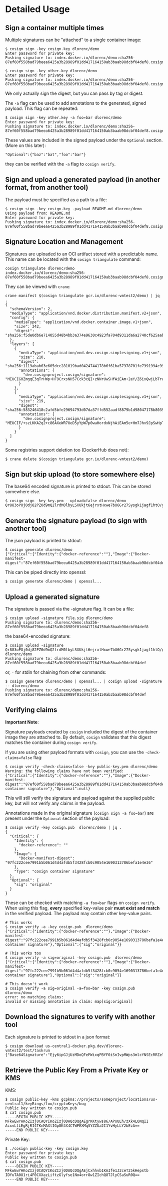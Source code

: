 # Detailed Usage

## Sign a container multiple times

Multiple signatures can be "attached" to a single container image:

```
$ cosign sign -key cosign.key dlorenc/demo
Enter password for private key:
Pushing signature to: index.docker.io/dlorenc/demo:sha256-87ef60f558bad79beea6425a3b28989f01dd417164150ab3baab98dcbf04def8.cosign

$ cosign sign -key other.key dlorenc/demo
Enter password for private key:
Pushing signature to: index.docker.io/dlorenc/demo:sha256-87ef60f558bad79beea6425a3b28989f01dd417164150ab3baab98dcbf04def8.cosign
```

We only actually sign the digest, but you can pass by tag or digest.

The `-a` flag can be used to add annotations to the generated, signed payload.
This flag can be repeated:

```
$ cosign sign -key other.key -a foo=bar dlorenc/demo
Enter password for private key:
Pushing signature to: index.docker.io/dlorenc/demo:sha256-87ef60f558bad79beea6425a3b28989f01dd417164150ab3baab98dcbf04def8.cosign
```

These values are included in the signed payload under the `Optional` section.
(More on this later):

```
"Optional":{"baz":"bat","foo":"bar"}
```

they can be verified with the `-a` flag to `cosign verify`.

## Sign and upload a generated payload (in another format, from another tool)

The payload must be specified as a path to a file:

```
$ cosign sign -key cosign.key -payload README.md dlorenc/demo
Using payload from: README.md
Enter password for private key:
Pushing signature to: index.docker.io/dlorenc/demo:sha256-87ef60f558bad79beea6425a3b28989f01dd417164150ab3baab98dcbf04def8.cosign
```

## Signature Location and Management

Signatures are uploaded to an OCI artifact stored with a predictable name.
This name can be located with the `cosign triangulate` command:

```shell
cosign triangulate dlorenc/demo
index.docker.io/dlorenc/demo:sha256-87ef60f558bad79beea6425a3b28989f01dd417164150ab3baab98dcbf04def8.cosign
```

They can be viewed with `crane`:

```shell
crane manifest $(cosign triangulate gcr.io/dlorenc-vmtest2/demo) | jq .
{
  "schemaVersion": 2,
  "mediaType": "application/vnd.docker.distribution.manifest.v2+json",
  "config": {
    "mediaType": "application/vnd.docker.container.image.v1+json",
    "size": 342,
    "digest": "sha256:f5de0db6e714055d48b4bb3a374e9630c4923fa704d9311da6a2740cf625aaba"
  },
  "layers": [
    {
      "mediaType": "application/vnd.dev.cosign.simplesigning.v1+json",
      "size": 210,
      "digest": "sha256:1119abab63e605dcc281019bad0424744178b6f61ba57378701fe7391994c999",
      "annotations": {
        "dev.cosignproject.cosign/signature": "MEUCIG0ZmgqE3qTrHWp+HF9CrxsNH57Cck3cQI+zNNrUwSHfAiEAm+2eY/Z6ixQwjLbTraDN5ZB/P1Z5k/KwIoblry65r+s="
      }
    },
    {
      "mediaType": "application/vnd.dev.cosign.simplesigning.v1+json",
      "size": 219,
      "digest": "sha256:583246418c2afd5bfe29694793d07da37ffd552aadf8879b1d98047178b80398",
      "annotations": {
        "dev.cosignproject.cosign/signature": "MEUCIF/+szLKKA2q2+c86AXeWR7UeD5yYpW7p0waHordxNjhAiEAm5e+Hm7Jhv9JpSwHpTc6aGLSkL6/Acm/z+b8mhfGXqY="
      }
    }
  ]
}
```

Some registries support deletion too (DockerHub does not):

```shell
$ crane delete $(cosign triangulate gcr.io/dlorenc-vmtest2/demo)
```

## Sign but skip upload (to store somewhere else)

The base64 encoded signature is printed to stdout.
This can be stored somewhere else.

```
$ cosign sign -key key.pem --upload=false dlorenc/demo
Qr883oPOj0dj82PZ0d9mQ2lrdM0lbyLSXUkjt6ejrxtHxwe7bU6Gr27Sysgk1jagf1htO/gvkkg71oJiwWryCQ==
```

## Generate the signature payload (to sign with another tool)

The json payload is printed to stdout:

```
$ cosign generate dlorenc/demo
{"Critical":{"Identity":{"docker-reference":""},"Image":{"Docker-manifest-digest":"87ef60f558bad79beea6425a3b28989f01dd417164150ab3baab98dcbf04def8"},"Type":""},"Optional":null}
```

This can be piped directly into openssl:

```
$ cosign generate dlorenc/demo | openssl...
```

## Upload a generated signature

The signature is passed via the -signature flag.
It can be a file:

```
$ cosign upload -signature file.sig dlorenc/demo
Pushing signature to: dlorenc/demo:sha256-87ef60f558bad79beea6425a3b28989f01dd417164150ab3baab98dcbf04def8
```

the base64-encoded signature:

```
$ cosign upload -signature Qr883oPOj0dj82PZ0d9mQ2lrdM0lbyLSXUkjt6ejrxtHxwe7bU6Gr27Sysgk1jagf1htO/gvkkg71oJiwWryCQ== dlorenc/demo
Pushing signature to: dlorenc/demo:sha256-87ef60f558bad79beea6425a3b28989f01dd417164150ab3baab98dcbf04def
```

or, `-` for stdin for chaining from other commands:

```
$ cosign generate dlorenc/demo | openssl... | cosign upload -signature -- dlorenc/demo
Pushing signature to: dlorenc/demo:sha256-87ef60f558bad79beea6425a3b28989f01dd417164150ab3baab98dcbf04def
```

## Verifying claims

**Important Note**:

Signature payloads created by `cosign` included the digest of the container image they are attached to.
By default, `cosign` validates that this digest matches the container during `cosign verify`.

If you are using other payload formats with `cosign`, you can use the `-check-claims=false` flag:

```
$ cosign verify -check-claims=false -key public-key.pem dlorenc/demo
Warning: the following claims have not been verified:
{"Critical":{"Identity":{"docker-reference":""},"Image":{"Docker-manifest-digest":"87ef60f558bad79beea6425a3b28989f01dd417164150ab3baab98dcbf04def8"},"Type":"cosign container signature"},"Optional":null}
```

This will still verify the signature and payload against the supplied public key, but will not
verify any claims in the payload.

Annotations made in the original signature (`cosign sign -a foo=bar`) are present under the `Optional` section of the payload:

```shell
$ cosign verify -key cosign.pub  dlorenc/demo | jq .
{
  "Critical": {
    "Identity": {
      "docker-reference": ""
    },
    "Image": {
      "Docker-manifest-digest": "97fc222cee7991b5b061d4d4afdb5f3428fcb0c9054e1690313786befa1e4e36"
    },
    "Type": "cosign container signature"
  },
  "Optional": {
    "sig": "original"
  }
}
```

These can be checked with matching `-a foo=bar` flags on `cosign verify`.
When using this flag, **every** specified key-value pair **must exist and match** in the verified payload.
The payload may contain other key-value pairs.

```shell
# This works
$ cosign verify -a -key cosign.pub  dlorenc/demo
{"Critical":{"Identity":{"docker-reference":""},"Image":{"Docker-manifest-digest":"97fc222cee7991b5b061d4d4afdb5f3428fcb0c9054e1690313786befa1e4e36"},"Type":"cosign container signature"},"Optional":{"sig":"original"}}

# This works too
$ cosign verify -a sig=original -key cosign.pub  dlorenc/demo
{"Critical":{"Identity":{"docker-reference":""},"Image":{"Docker-manifest-digest":"97fc222cee7991b5b061d4d4afdb5f3428fcb0c9054e1690313786befa1e4e36"},"Type":"cosign container signature"},"Optional":{"sig":"original"}}

# This doesn't work
$ cosign verify -a sig=original -a=foo=bar -key cosign.pub  dlorenc/demo
error: no matching claims:
invalid or missing annotation in claim: map[sig:original]
```

## Download the signatures to verify with another tool

Each signature is printed to stdout in a json format:

```
$ cosign download us-central1-docker.pkg.dev/dlorenc-vmtest2/test/taskrun
{"Base64Signature":"Ejy6ipGJjUzMDoQFePWixqPBYF0iSnIvpMWps3mlcYNSEcRRZelL7GzimKXaMjxfhy5bshNGvDT5QoUJ0tqUAg==","Payload":"eyJDcml0aWNhbCI6eyJJZGVudGl0eSI6eyJkb2NrZXItcmVmZXJlbmNlIjoiIn0sIkltYWdlIjp7IkRvY2tlci1tYW5pZmVzdC1kaWdlc3QiOiI4N2VmNjBmNTU4YmFkNzliZWVhNjQyNWEzYjI4OTg5ZjAxZGQ0MTcxNjQxNTBhYjNiYWFiOThkY2JmMDRkZWY4In0sIlR5cGUiOiIifSwiT3B0aW9uYWwiOm51bGx9"}
```

## Retrieve the Public Key From a Private Key or KMS


KMS:
```
$ cosign public-key -kms gcpkms://projects/someproject/locations/us-central1/keyRings/foo/cryptoKeys/bug
Public key written to cosign.pub
$ cat cosign.pub
-----BEGIN PUBLIC KEY-----
MFkwEwYHKoZIzj0CAQYIKoZIzj0DAQcDQgAEgrKKtyws86/APoULh/zXk4LONqII
AcxvLtLEgRjRI4TKnMAXtIGp8K4X4CTWPEXMqSYZZUa2I1YvHyLLY2bEzA==
-----END PUBLIC KEY-----
```

Private Key:
```
$ ./cosign public-key -key cosign.key
Enter password for private key:
Public key written to cosign.pub
$ cat cosign.pub
-----BEGIN PUBLIC KEY-----
MFkwEwYHKoZIzj0CAQYIKoZIzj0DAQcDQgAEjCxhhvb1KmIfe1J2ceT25kHepstb
IDYuTA0U1ri4F0CXXazLiftzGlyfse1No4orr8w1ZIchQ8TJlyCSaSuR0Q==
-----END PUBLIC KEY-----
```
